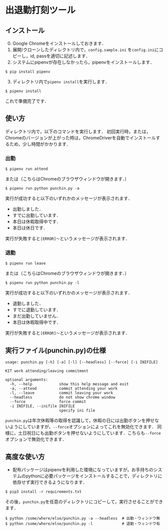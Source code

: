 # 出退勤打刻ツール

## インストール

0. Google Chromeをインストールしておきます．
1. 展開/クローンしたディレクトリ内で，`config.sample.ini` を`config.ini`にコピーし，id, passを適切に記述します．
2. システムにpipenvが存在しなかったら，pipenvをインストールします．
```
$ pip install pipenv
```
3. ディレクトリ内で`pipenv install`を実行します．
```
$ pipenv install 
```
これで準備完了です．

## 使い方

ディレクトリ内で，以下のコマンドを実行します．
初回実行時，または，Chromeのバージョンが上がった時は，ChromeDriverを自動でインストールするため，少し時間がかかります．

### 出勤
```
$ pipenv run attend
```
または（こちらはChromeのブラウザウィンドウが開きます．）
```
$ pipenv run python punchin.py -a
```
実行が成功すると以下のいずれかのメッセージが表示されます．

* 出勤しました．
* すでに出勤しています．
* 本日は休暇取得中です．
* 本日は休日です．

実行が失敗すると`[ERROR]〜`というメッセージが表示されます．

### 退勤
```
$ pipenv run leave
```
または（こちらはChromeのブラウザウィンドウが開きます．）
```
$ pipenv run python punchin.py -l
```
実行が成功すると以下のいずれかのメッセージが表示されます．

* 退勤しました．
* すでに退勤しています．
* まだ出勤していません．
* 本日は休暇取得中です．

実行が失敗すると`[ERROR]〜`というメッセージが表示されます．

## 実行ファイル(punchin.py)の仕様

```
usage: punchin.py [-h] [-a] [-l] [--headless] [--force] [-i INIFILE]

KIT work attending/leaving commitment

optional arguments:
  -h, --help            show this help message and exit
  -a, --attend          commit attending your work
  -l, --leave           commit leaving your work
  --headless            do not show chrome window
  --force               force commit
  -i INIFILE, --inifile INIFILE
                        specify ini file
```

`punchin.py`は年次休暇等の取得を認識して，休暇の日には出勤ボタンを押せないようにしていますが，`--force`オプションによってこれを無効化できます．
同様に，土日祝日にも出勤ボタンを押せないようにしています．こちらも`--force`オプションで無効化できます．

## 高度な使い方

* 配布パッケージはpipenvを利用した環境になっていますが，お手持ちのシステムのpythonに必要パッケージをインストールすることで，ディレクトリに依存せず実行できるようになります．
```
$ pip3 install -r requirements.txt
```
その後，`punchin.py`を任意のディレクトリにコピーして，実行させることができます．
```
$ python /some/where/else/punchin.py -a --headless  # 出勤・ウィンドウ無
$ python /some/where/else/punchin.py -l             # 退勤・ウィンドウ有
```